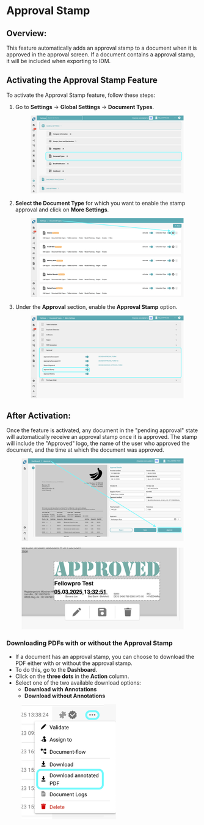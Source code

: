 # Approval Stamp

## **Overview:**

This feature automatically adds an approval stamp to a document when it is approved in the approval screen. If a document contains a approval stamp, it will be included when exporting to IDM.

## Activating the Approval Stamp Feature

To activate the Approval Stamp feature, follow these steps:

1.  Go to **Settings** → **Global Settings** → **Document Types**.

    <figure><img src="../../../../../.gitbook/assets/ApprovalStamp_1.png" alt=""><figcaption></figcaption></figure>
2.  **Select the Document Type** for which you want to enable the stamp approval and click on **More Settings**.

    <figure><img src="../../../../../.gitbook/assets/ApprovalStamp_2.png" alt=""><figcaption></figcaption></figure>
3.  Under the **Approval** section, enable the **Approval Stamp** option.

    <figure><img src="../../../../../.gitbook/assets/ApprovalStamp_3.png" alt=""><figcaption></figcaption></figure>



## After Activation:

Once the feature is activated, any document in the "pending approval" state will automatically receive an approval stamp once it is approved. The stamp will include the "Approved" logo, the name of the user who approved the document, and the time at which the document was approved.

<figure><img src="../../../../../.gitbook/assets/ApprovalStamp_4 (1).png" alt=""><figcaption></figcaption></figure>

<figure><img src="../../../../../.gitbook/assets/ApprovalStamp_5 (1).png" alt=""><figcaption></figcaption></figure>

### Downloading PDFs with or without the **Approval Stamp** <a href="#id-4.-downloading-pdfs-with-or-without-annotations" id="id-4.-downloading-pdfs-with-or-without-annotations"></a>

* If a document has an approval stamp, you can choose to download the PDF either with or without the approval stamp.
* To do this, go to the **Dashboard**.
* Click on the **three dots** in the **Action** column.
* Select one of the two available download options:
  * **Download with Annotations**
  * **Download without Annotations**

<figure><img src="../../../../../.gitbook/assets/ApprovalStamp_6.png" alt="" width="247"><figcaption></figcaption></figure>
